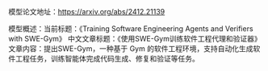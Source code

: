 模型论文地址：https://arxiv.org/abs/2412.21139

模型概述：当前标题：《Training Software Engineering Agents and Verifiers with SWE-Gym》
中文文章标题：《使用SWE-Gym训练软件工程代理和验证器》
文章内容：提出SWE-Gym，一种基于 Gym 的软件工程环境，支持自动化生成软件工程任务，训练智能体完成代码生成、修复和验证等任务。
